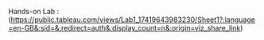 Hands-on Lab : (https://public.tableau.com/views/Lab1_17419643983230/Sheet1?:language=en-GB&:sid=&:redirect=auth&:display_count=n&:origin=viz_share_link)

